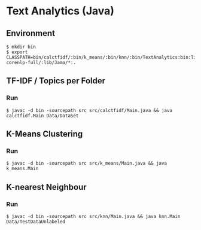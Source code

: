 # Text Analytics (Java)

## Environment
```
$ mkdir bin
$ export CLASSPATH=bin/calctfidf/:bin/k_means/:bin/knn/:bin/TextAnalytics:bin:lib/JavaML/:lib/stanford-corenlp-full/:lib/Jama/*:.
```

## TF-IDF / Topics per Folder
### Run
```
$ javac -d bin -sourcepath src src/calctfidf/Main.java && java calctfidf.Main Data/DataSet
```

## K-Means Clustering
### Run
```
$ javac -d bin -sourcepath src src/k_means/Main.java && java k_means.Main
```

## K-nearest Neighbour
### Run
```
$ javac -d bin -sourcepath src src/knn/Main.java && java knn.Main Data/TestDataUnlabeled
```

